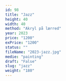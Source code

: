 ```yaml
---
id: 98
title: "Jazz"
height: 40
width: 40
method: "Akryl på lærred"
year: 2023
price: "1200"
exPrice: "1200"
status: ""
fileName: "2023-jazz.jpg"
medie: "painting"
draft: "False"
slug: "jazz"
weight: "180"
---
```

